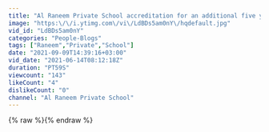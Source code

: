 ```yaml
---
title: "Al Raneem Private School accreditation for an additional five years"
image: "https:\/\/i.ytimg.com\/vi\/LdBDs5am0nY\/hqdefault.jpg"
vid_id: "LdBDs5am0nY"
categories: "People-Blogs"
tags: ["Raneem","Private","School"]
date: "2021-09-09T14:39:16+03:00"
vid_date: "2021-06-14T08:12:18Z"
duration: "PT59S"
viewcount: "143"
likeCount: "4"
dislikeCount: "0"
channel: "Al Raneem Private School"
---
```

{% raw %}{% endraw %}
